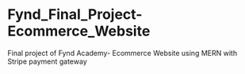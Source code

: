 # Fynd_Final_Project-Ecommerce_Website
Final project of Fynd Academy- Ecommerce Website using MERN with Stripe payment gateway
